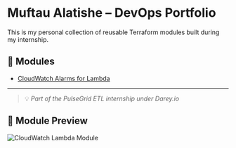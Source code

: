 # Muftau Alatishe – DevOps Portfolio

This is my personal collection of reusable Terraform modules built during my internship.

## 📁 Modules
- [CloudWatch Alarms for Lambda](./modules/cloudwatch-lambda/)

---

> 💡 *Part of the PulseGrid ETL internship under Darey.io*

## 📸 Module Preview

![CloudWatch Lambda Module](docs/screenshot.png)
